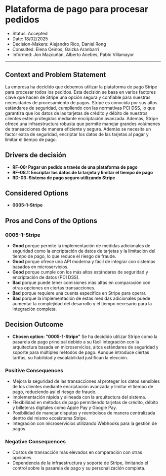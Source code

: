 # Plataforma de pago para procesar pedidos

* Status: Accepted
* Date: 18/02/2025
* Decision-Makers: Alejandro Rico, Daniel Rong
* Consulted: Elena Ceinos, Gaizka Aranbarri
* Informed: Jon Mazcuñán, Alberto Acebes, Pablo Villamayor

---

## Context and Problem Statement

La empresa ha decidido que debemos utilizar la plataforma de pago Stripe para procesar todos los pedidos. Esta decisión se basa en varios factores clave que hacen de Stripe una opción segura y confiable para nuestras necesidades de procesamiento de pagos. 
Stripe es conocida por sus altos estándares de seguridad, cumpliendo con las normativas PCI DSS, lo que garantiza que los datos de las tarjetas de crédito y débito de nuestros clientes estén protegidos mediante encriptación avanzada. Además, Stripe ofrece una infraestructura robusta que permite manejar grandes volúmenes de transacciones de manera eficiente y segura.
Además se necesita un factor extra de seguridad, encriptar los datos de las tarjetas al pagar y limitar el tiempo de pago.

## Drivers de decisión

* **RF-08: Pagar un pedido a través de una plataforma de pago**
* **RF-08.1: Encriptar los datos de la tarjeta y limitar el tiempo de pago**
* **RD-03: Sistema de pago seguro utilizando Stripe**

## Considered Options

* **0005-1-Stripe**

## Pros and Cons of the Options

### 0005-1-Stripe

* **Good** porque permite la implementación de medidas adicionales de seguridad como la encriptación de datos de tarjetas y la limitación del tiempo de pago, lo que reduce el riesgo de fraude.
* **Good** porque ofrece una API moderna y fácil de integrar con sistemas basados en microservicios.
* **Good** porque cumple con los más altos estándares de seguridad y encriptación de datos (PCI DSS).
* **Bad** porque puede tener comisiones más altas en comparación con otras opciones en ciertas transacciones.
* **Bad** porque requiere una cuenta específica en Stripe para operar.
* **Bad** porque la implementación de estas medidas adicionales puede aumentar la complejidad del desarrollo y el tiempo necesario para la integración completa.

## Decision Outcome

* **Chosen option: "0005-1-Stripe"**
Se ha decidido utilizar Stripe como la pasarela de pago principal debido a su fácil integración con la arquitectura basada en microservicios, altos estándares de seguridad y soporte para múltiples métodos de pago. Aunque introduce ciertas tarifas, su fiabilidad y escalabilidad justifican la elección.

### Positive Consequences

* Mejora la seguridad de las transacciones al proteger los datos sensibles de los clientes mediante encriptación avanzada y limitar el tiempo de pago, reduciendo así el riesgo de fraude.
* Implementación rápida y alineada con la arquitectura del sistema.
* Flexibilidad en métodos de pago permitiendo tarjetas de crédito, débito y billeteras digitales como Apple Pay y Google Pay.
* Posibilidad de manejar disputas y reembolsos de manera centralizada dentro del mismo ecosistema Stripe.
* Integración con microservicios utilizando Webhooks para la gestión de pagos.

### Negative Consequences

* Costos de transacción más elevados en comparación con otras opciones.
* Dependencia de la infraestructura y soporte de Stripe, limitando el control sobre la pasarela de pago y su personalización completa.
